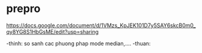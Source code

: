 # prepro
https://docs.google.com/document/d/1VMzs_KpJEK101D7y5SAY6skcB0m0_qy8YG8S1HbGsME/edit?usp=sharing

-thinh: so sanh cac phuong phap mode median,....
-thuan: